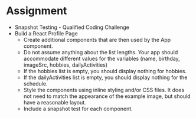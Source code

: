 # Assignment

* Snapshot Testing - Qualified Coding Challenge
* Build a React Profile Page
    * Create additional components that are then used by the App component.
    * Do not assume anything about the list lengths. Your app should accommodate different values for the variables (name, birthday, imageSrc, hobbies, dailyActivities)
    * If the hobbies list is empty, you should display nothing for hobbies.
    * If the dailyActivities list is empty, you should display nothing for the schedule.
    * Style the components using inline styling and/or CSS files. It does not need to match the appearance of the example image, but should have a reasonable layout.
    * Include a snapshot test for each component.